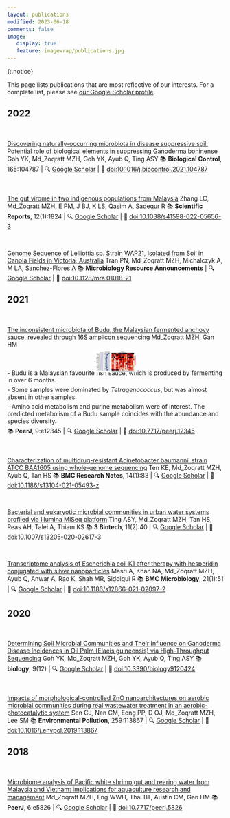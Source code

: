```yaml
---
layout: publications
modified: 2023-06-18
comments: false
image:
   display: true
   feature: imagewrap/publications.jpg
---
```


<script type='text/javascript' src='https://d1bxh8uas1mnw7.cloudfront.net/assets/embed.js'></script>

<script async src="https://badge.dimensions.ai/badge.js" charset="utf-8"></script>

{:.notice}

This page lists publications that are most reflective of our interests. For a complete list, please see <a href='/people' target='_blank'>our Google Scholar profile</a>.

## 2022

<a id="10.1016/j.biocontrol.2021.104787">&nbsp;</a>
<div class="pub">
<div class='altmetric-embed' data-badge-type='donut' data-doi="10.1016/j.biocontrol.2021.104787"></div>
<div class="__dimensions_badge_embed__" data-doi="10.1016/j.biocontrol.2021.104787" data-hide-zero-citations="true" data-legend="hover-bottom" data-style="small_circle"></div>
    <span class="pub-title"><a href="https://doi.org/10.1016/j.biocontrol.2021.104787" target="_new">Discovering naturally-occurring microbiota in disease suppressive soil: Potential role of biological elements in suppressing Ganoderma boninense</a></span>
    <span class="pub-authors">Goh YK, <span class="pub-member-author" title='An official member of the lab at the time of publication'>Md_Zoqratt MZH</span>, Goh YK, Ayub Q, Ting ASY</span>
    <span class="pub-journal"> 📚 <b>Biological Control</b>, 165:104787 | 🔍 <a href="http://scholar.google.com/scholar?hl=en&q=Discovering+naturally-occurring+microbiota+in+disease+suppressive+soil:+Potential+role+of+biological+elements+in+suppressing+Ganoderma+boninense" target="_blank">Google Scholar</a> | 🔗 <a href="https://doi.org/10.1016/j.biocontrol.2021.104787" target="_blank">doi:10.1016/j.biocontrol.2021.104787</a></span>
</div>

<a id="10.1038/s41598-022-05656-3">&nbsp;</a>
<div class="pub">
<div class='altmetric-embed' data-badge-type='donut' data-doi="10.1038/s41598-022-05656-3"></div>
<div class="__dimensions_badge_embed__" data-doi="10.1038/s41598-022-05656-3" data-hide-zero-citations="true" data-legend="hover-bottom" data-style="small_circle"></div>
    <span class="pub-title"><a href="https://doi.org/10.1038/s41598-022-05656-3" target="_new">The gut virome in two indigenous populations from Malaysia</a></span>
    <span class="pub-authors">Zhang LC, <span class="pub-member-author" title='An official member of the lab at the time of publication'>Md_Zoqratt MZH</span>, E PM, J BJ, K LS, Qasim A, Sadequr R</span>
    <span class="pub-journal"> 📚 <b>Scientific Reports</b>, 12(1):1824 | 🔍 <a href="http://scholar.google.com/scholar?hl=en&q=The+gut+virome+in+two+indigenous+populations+from+Malaysia" target="_blank">Google Scholar</a> | 🔗 <a href="https://doi.org/10.1038/s41598-022-05656-3" target="_blank">doi:10.1038/s41598-022-05656-3</a></span>
</div>

<a id="10.1128/mra.01018-21">&nbsp;</a>
<div class="pub">
<div class='altmetric-embed' data-badge-type='donut' data-doi="10.1128/mra.01018-21"></div>
<div class="__dimensions_badge_embed__" data-doi="10.1128/mra.01018-21" data-hide-zero-citations="true" data-legend="hover-bottom" data-style="small_circle"></div>
    <span class="pub-title"><a href="https://doi.org/10.1128/mra.01018-21" target="_new">Genome Sequence of Lelliottia sp. Strain WAP21, Isolated from Soil in Canola Fields in Victoria, Australia</a></span>
    <span class="pub-authors">Tran PN, <span class="pub-member-author" title='An official member of the lab at the time of publication'>Md_Zoqratt MZH</span>, Michalczyk A, M LA, Sanchez-Flores A</span>
    <span class="pub-journal"> 📚 <b>Microbiology Resource Announcements</b> | 🔍 <a href="http://scholar.google.com/scholar?hl=en&q=Genome+Sequence+of+Lelliottia+sp.+Strain+WAP21,+Isolated+from+Soil+in+Canola+Fields+in+Victoria,+Australia" target="_blank">Google Scholar</a> | 🔗 <a href="https://doi.org/10.1128/mra.01018-21" target="_blank">doi:10.1128/mra.01018-21</a></span>
</div>


## 2021

<a id="10.7717/peerj.12345">&nbsp;</a>
<div class="pub">
<div class='altmetric-embed' data-badge-type='donut' data-doi="10.7717/peerj.12345"></div>
<div class="__dimensions_badge_embed__" data-doi="10.7717/peerj.12345" data-hide-zero-citations="true" data-legend="hover-bottom" data-style="small_circle"></div>
    <span class="pub-title"><a href="https://doi.org/10.7717/peerj.12345" target="_new">The inconsistent microbiota of Budu, the Malaysian fermented anchovy sauce, revealed through 16S amplicon sequencing</a></span>
    <span class="pub-authors"><span class="pub-member-author" title='An official member of the lab at the time of publication'>Md_Zoqratt MZH</span>, Gan HM</span>
    <div class="pub-info">
    <div class="pub-featured-image">
    <a href="/images/pubs/budu.jpg"><img src="/images/pubs/budu.jpg" style="max-width: 100px; max-height: 80px; width: auto; border: none; height: auto; margin: 0 auto; display: block; transform: translateY(15%);"/></a>
    </div>
    <div class="pub-highlights">
    <span style="display: inline-block; padding-bottom: 5px;">- Budu is a Malaysian favourite fish sauce, which is produced by fermenting in over 6 months.</span><br><span style="display: inline-block; padding-bottom: 5px;">- Some samples were dominated by <i>Tetragenococcus</i>, but was almost absent in other samples.</span><br><span style="display: inline-block; padding-bottom: 5px;">- Amino acid metabolism and purine metabolism were of interest. The predicted metabolism of a Budu sample coincides with the abundance and species diversity.</span>
    </div>
    </div>
    <span class="pub-journal"> 📚 <b>PeerJ</b>, 9:e12345 | 🔍 <a href="http://scholar.google.com/scholar?hl=en&q=The+inconsistent+microbiota+of+Budu,+the+Malaysian+fermented+anchovy+sauce,+revealed+through+16S+amplicon+sequencing" target="_blank">Google Scholar</a> | 🔗 <a href="https://doi.org/10.7717/peerj.12345" target="_blank">doi:10.7717/peerj.12345</a></span>
</div>

<a id="10.1186/s13104-021-05493-z">&nbsp;</a>
<div class="pub">
<div class='altmetric-embed' data-badge-type='donut' data-doi="10.1186/s13104-021-05493-z"></div>
<div class="__dimensions_badge_embed__" data-doi="10.1186/s13104-021-05493-z" data-hide-zero-citations="true" data-legend="hover-bottom" data-style="small_circle"></div>
    <span class="pub-title"><a href="https://doi.org/10.1186/s13104-021-05493-z" target="_new">Characterization of multidrug-resistant Acinetobacter baumannii strain ATCC BAA1605 using whole-genome sequencing</a></span>
    <span class="pub-authors">Ten KE, <span class="pub-member-author" title='An official member of the lab at the time of publication'>Md_Zoqratt MZH</span>, Ayub Q, Tan HS</span>
    <span class="pub-journal"> 📚 <b>BMC Research Notes</b>, 14(1):83 | 🔍 <a href="http://scholar.google.com/scholar?hl=en&q=Characterization+of+multidrug-resistant+Acinetobacter+baumannii+strain+ATCC+BAA1605+using+whole-genome+sequencing" target="_blank">Google Scholar</a> | 🔗 <a href="https://doi.org/10.1186/s13104-021-05493-z" target="_blank">doi:10.1186/s13104-021-05493-z</a></span>
</div>

<a id="10.1007/s13205-020-02617-3">&nbsp;</a>
<div class="pub">
<div class='altmetric-embed' data-badge-type='donut' data-doi="10.1007/s13205-020-02617-3"></div>
<div class="__dimensions_badge_embed__" data-doi="10.1007/s13205-020-02617-3" data-hide-zero-citations="true" data-legend="hover-bottom" data-style="small_circle"></div>
    <span class="pub-title"><a href="https://doi.org/10.1007/s13205-020-02617-3" target="_new">Bacterial and eukaryotic microbial communities in urban water systems profiled via Illumina MiSeq platform</a></span>
    <span class="pub-authors">Ting ASY, <span class="pub-member-author" title='An official member of the lab at the time of publication'>Md_Zoqratt MZH</span>, Tan HS, Reas AH, Talei A, Thiam KS</span>
    <span class="pub-journal"> 📚 <b>3 Biotech</b>, 11(2):40 | 🔍 <a href="http://scholar.google.com/scholar?hl=en&q=Bacterial+and+eukaryotic+microbial+communities+in+urban+water+systems+profiled+via+Illumina+MiSeq+platform" target="_blank">Google Scholar</a> | 🔗 <a href="https://doi.org/10.1007/s13205-020-02617-3" target="_blank">doi:10.1007/s13205-020-02617-3</a></span>
</div>

<a id="10.1186/s12866-021-02097-2">&nbsp;</a>
<div class="pub">
<div class='altmetric-embed' data-badge-type='donut' data-doi="10.1186/s12866-021-02097-2"></div>
<div class="__dimensions_badge_embed__" data-doi="10.1186/s12866-021-02097-2" data-hide-zero-citations="true" data-legend="hover-bottom" data-style="small_circle"></div>
    <span class="pub-title"><a href="https://doi.org/10.1186/s12866-021-02097-2" target="_new">Transcriptome analysis of Escherichia coli K1 after therapy with hesperidin conjugated with silver nanoparticles</a></span>
    <span class="pub-authors">Masri A, Khan NA, <span class="pub-member-author" title='An official member of the lab at the time of publication'>Md_Zoqratt MZH</span>, Ayub Q, Anwar A, Rao K, Shah MR, Siddiqui R</span>
    <span class="pub-journal"> 📚 <b>BMC Microbiology</b>, 21(1):51 | 🔍 <a href="http://scholar.google.com/scholar?hl=en&q=Transcriptome+analysis+of+Escherichia+coli+K1+after+therapy+with+hesperidin+conjugated+with+silver+nanoparticles" target="_blank">Google Scholar</a> | 🔗 <a href="https://doi.org/10.1186/s12866-021-02097-2" target="_blank">doi:10.1186/s12866-021-02097-2</a></span>
</div>


## 2020

<a id="10.3390/biology9120424">&nbsp;</a>
<div class="pub">
<div class='altmetric-embed' data-badge-type='donut' data-doi="10.3390/biology9120424"></div>
<div class="__dimensions_badge_embed__" data-doi="10.3390/biology9120424" data-hide-zero-citations="true" data-legend="hover-bottom" data-style="small_circle"></div>
    <span class="pub-title"><a href="https://doi.org/10.3390/biology9120424" target="_new">Determining Soil Microbial Communities and Their Influence on Ganoderma Disease Incidences in Oil Palm (Elaeis guineensis) via High-Throughput Sequencing</a></span>
    <span class="pub-authors">Goh YK, <span class="pub-member-author" title='An official member of the lab at the time of publication'>Md_Zoqratt MZH</span>, Goh YK, Ayub Q, Ting ASY</span>
    <span class="pub-journal"> 📚 <b>biology</b>, 9(12) | 🔍 <a href="http://scholar.google.com/scholar?hl=en&q=Determining+Soil+Microbial+Communities+and+Their+Influence+on+Ganoderma+Disease+Incidences+in+Oil+Palm+(Elaeis+guineensis)+via+High-Throughput+Sequencing" target="_blank">Google Scholar</a> | 🔗 <a href="https://doi.org/10.3390/biology9120424" target="_blank">doi:10.3390/biology9120424</a></span>
</div>

<a id="10.1016/j.envpol.2019.113867">&nbsp;</a>
<div class="pub">
<div class='altmetric-embed' data-badge-type='donut' data-doi="10.1016/j.envpol.2019.113867"></div>
<div class="__dimensions_badge_embed__" data-doi="10.1016/j.envpol.2019.113867" data-hide-zero-citations="true" data-legend="hover-bottom" data-style="small_circle"></div>
    <span class="pub-title"><a href="https://doi.org/10.1016/j.envpol.2019.113867" target="_new">Impacts of morphological-controlled ZnO nanoarchitectures on aerobic microbial communities during real wastewater treatment in an aerobic-photocatalytic system</a></span>
    <span class="pub-authors">Sen CJ, Nan CM, Eong PP, D OJ, <span class="pub-member-author" title='An official member of the lab at the time of publication'>Md_Zoqratt MZH</span>, Lee SM</span>
    <span class="pub-journal"> 📚 <b>Environmental Pollution</b>, 259:113867 | 🔍 <a href="http://scholar.google.com/scholar?hl=en&q=Impacts+of+morphological-controlled+ZnO+nanoarchitectures+on+aerobic+microbial+communities+during+real+wastewater+treatment+in+an+aerobic-photocatalytic+system" target="_blank">Google Scholar</a> | 🔗 <a href="https://doi.org/10.1016/j.envpol.2019.113867" target="_blank">doi:10.1016/j.envpol.2019.113867</a></span>
</div>


## 2018

<a id="10.7717/peerj.5826">&nbsp;</a>
<div class="pub">
<div class='altmetric-embed' data-badge-type='donut' data-doi="10.7717/peerj.5826"></div>
<div class="__dimensions_badge_embed__" data-doi="10.7717/peerj.5826" data-hide-zero-citations="true" data-legend="hover-bottom" data-style="small_circle"></div>
    <span class="pub-title"><a href="https://doi.org/10.7717/peerj.5826" target="_new">Microbiome analysis of Pacific white shrimp gut and rearing water from Malaysia and Vietnam: implications for aquaculture research and management</a></span>
    <span class="pub-authors"><span class="pub-member-author" title='An official member of the lab at the time of publication'>Md_Zoqratt MZH</span>, Eng WWH, Thai BT, Austin CM, Gan HM</span>
    <span class="pub-journal"> 📚 <b>PeerJ</b>, 6:e5826 | 🔍 <a href="http://scholar.google.com/scholar?hl=en&q=Microbiome+analysis+of+Pacific+white+shrimp+gut+and+rearing+water+from+Malaysia+and+Vietnam:+implications+for+aquaculture+research+and+management" target="_blank">Google Scholar</a> | 🔗 <a href="https://doi.org/10.7717/peerj.5826" target="_blank">doi:10.7717/peerj.5826</a></span>
</div>


